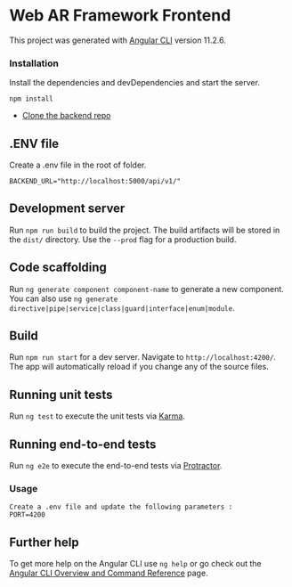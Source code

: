 # Web AR Framework Frontend 

This project was generated with [Angular CLI](https://github.com/angular/angular-cli) version 11.2.6.

### Installation

Install the dependencies and devDependencies and start the server.
```
npm install
```
* [Clone the backend repo](https://github.com/Anitachauhan/webar-backend-hack.git)

## .ENV file
Create a .env file in the root of folder.
```
BACKEND_URL="http://localhost:5000/api/v1/"
```

## Development server

Run `npm run build` to build the project. The build artifacts will be stored in the `dist/` directory. Use the `--prod` flag for a production build.

## Code scaffolding

Run `ng generate component component-name` to generate a new component. You can also use `ng generate directive|pipe|service|class|guard|interface|enum|module`.

## Build

Run `npm run start` for a dev server. Navigate to `http://localhost:4200/`. The app will automatically reload if you change any of the source files.

## Running unit tests

Run `ng test` to execute the unit tests via [Karma](https://karma-runner.github.io).

## Running end-to-end tests

Run `ng e2e` to execute the end-to-end tests via [Protractor](http://www.protractortest.org/).

### Usage
```
Create a .env file and update the following parameters : 
PORT=4200
```

## Further help

To get more help on the Angular CLI use `ng help` or go check out the [Angular CLI Overview and Command Reference](https://angular.io/cli) page.
